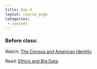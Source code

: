 ```yaml
---
title: Day 4
layout: course_page
categories:
 - content
---
```


### Before class:

Watch:
[The Census and American Identity](https://www.learner.org/vod/vod_window.html?pid=1489)

Read:
[Ethics and Big Data](http://www.sciencedirect.com/science/article/pii/S0160791X16301373)
